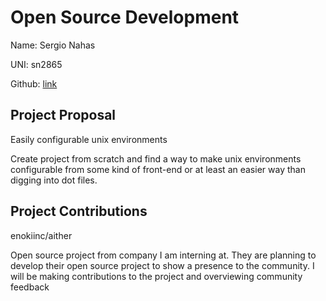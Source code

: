 # Open Source Development

Name: Sergio Nahas

UNI: sn2865

Github: [link](https://github.com/sn2865)


## Project Proposal

Easily configurable unix environments

Create project from scratch and find a way to make unix environments configurable from some kind of front-end or at least an easier way than digging into dot files.

## Project Contributions
enokiinc/aither

Open source project from company I am interning at. They are planning to develop their open source project to show a presence to the community. I will be making contributions to the project and overviewing community feedback
